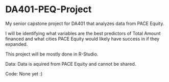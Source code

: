 # DA401-PEQ-Project
My senior capstone project for DA401 that analyzes data from PACE Equity. 

I will be identifying what variables are the best predictors of Total Amount financed and what cities PACE Equity would likely have success in if they expanded. 

This project will be mostly done in R-Studio.

Data:
Data is aquired from PACE Equity and cannot be shared. 

Code:
None yet :)

